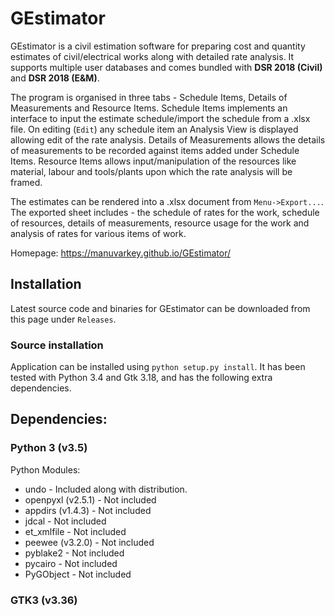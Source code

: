 # GEstimator

GEstimator is a civil estimation software for preparing cost and quantity estimates of civil/electrical works along with detailed rate analysis. It supports multiple user databases and comes bundled with **DSR 2018 (Civil)** and **DSR 2018 (E&M)**.

The program is organised in three tabs - Schedule Items, Details of Measurements and Resource Items. Schedule Items implements an interface to input the estimate schedule/import the schedule from a .xlsx file. On editing (`Edit`) any schedule item an Analysis View is displayed allowing edit of the rate analysis. Details of Measurements allows the details of measurements to be recorded against items added under Schedule Items. Resource Items allows input/manipulation of the resources like material, labour and tools/plants upon which the rate analysis will be framed.

The estimates can be rendered into a .xlsx document from `Menu->Export...`. The exported sheet includes - the schedule of rates for the work, schedule of resources, details of measurements, resource usage for the work and analysis of rates for various items of work.

Homepage: https://manuvarkey.github.io/GEstimator/

## Installation

Latest source code and binaries for GEstimator can be downloaded from this page under `Releases`.

### Source installation

Application can be installed using `python setup.py install`. It has been tested with Python 3.4 and Gtk 3.18, and has the following extra dependencies.

## Dependencies:

### Python 3 (v3.5)

Python Modules:

* undo - Included along with distribution.
* openpyxl (v2.5.1) - Not included
* appdirs (v1.4.3) - Not included
* jdcal - Not included
* et_xmlfile - Not included
* peewee (v3.2.0) - Not included
* pyblake2 - Not included
* pycairo - Not included
* PyGObject - Not included

### GTK3  (v3.36)

